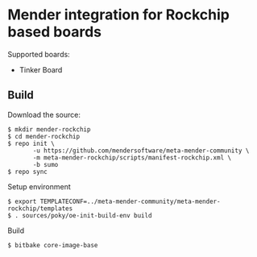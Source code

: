 # Mender integration for Rockchip based boards

Supported boards:

 - Tinker Board

## Build

Download the source:

    $ mkdir mender-rockchip
    $ cd mender-rockchip
    $ repo init \
           -u https://github.com/mendersoftware/meta-mender-community \
           -m meta-mender-rockchip/scripts/manifest-rockchip.xml \
           -b sumo
    $ repo sync

Setup environment

    $ export TEMPLATECONF=../meta-mender-community/meta-mender-rockchip/templates
    $ . sources/poky/oe-init-build-env build

Build

    $ bitbake core-image-base
